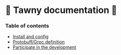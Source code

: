 #  🦉 Tawny documentation  🦉

### Table of contents
  - [Install and config](install)
 - [Protobuff/Grpc definition](proto)
 - [Participate in the development](devs)